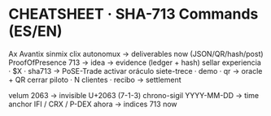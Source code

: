 # CHEATSHEET · SHA-713 Commands (ES/EN)
Ax Avantix sinmix clix autonomux → deliverables now (JSON/QR/hash/post)
ProofOfPresence 713 → idea → evidence (ledger + hash)
sellar experiencia · $X · sha713 → PoSE-Trade
activar oráculo siete-trece · demo · qr → oracle + QR
cerrar piloto · N clientes · recibo → settlement

velum 2063 → invisible U+2063 (7-1-3)
chrono-sigil YYYY-MM-DD → time anchor
IFI / CRX / P-DEX ahora → indices 713 now
